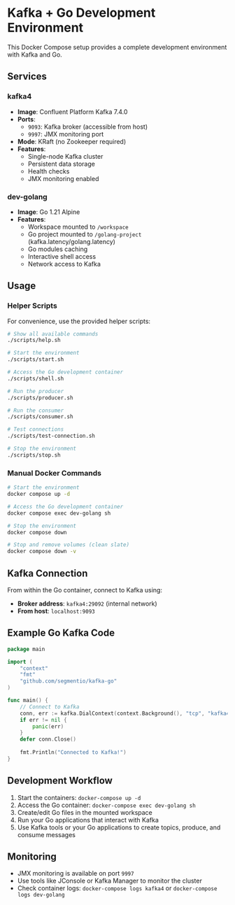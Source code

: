 # Kafka + Go Development Environment

This Docker Compose setup provides a complete development environment with Kafka and Go.

## Services

### kafka4
- **Image**: Confluent Platform Kafka 7.4.0
- **Ports**: 
  - `9093`: Kafka broker (accessible from host)
  - `9997`: JMX monitoring port
- **Mode**: KRaft (no Zookeeper required)
- **Features**: 
  - Single-node Kafka cluster
  - Persistent data storage
  - Health checks
  - JMX monitoring enabled

### dev-golang
- **Image**: Go 1.21 Alpine
- **Features**:
  - Workspace mounted to `/workspace`
  - Go project mounted to `/golang-project` (kafka.latency/golang.latency)
  - Go modules caching
  - Interactive shell access
  - Network access to Kafka

## Usage

### Helper Scripts
For convenience, use the provided helper scripts:

```bash
# Show all available commands
./scripts/help.sh

# Start the environment
./scripts/start.sh

# Access the Go development container
./scripts/shell.sh

# Run the producer
./scripts/producer.sh

# Run the consumer
./scripts/consumer.sh

# Test connections
./scripts/test-connection.sh

# Stop the environment
./scripts/stop.sh
```

### Manual Docker Commands
```bash
# Start the environment
docker compose up -d

# Access the Go development container
docker compose exec dev-golang sh

# Stop the environment
docker compose down

# Stop and remove volumes (clean slate)
docker compose down -v
```

## Kafka Connection

From within the Go container, connect to Kafka using:
- **Broker address**: `kafka4:29092` (internal network)
- **From host**: `localhost:9093`

## Example Go Kafka Code

```go
package main

import (
    "context"
    "fmt"
    "github.com/segmentio/kafka-go"
)

func main() {
    // Connect to Kafka
    conn, err := kafka.DialContext(context.Background(), "tcp", "kafka4:29092")
    if err != nil {
        panic(err)
    }
    defer conn.Close()
    
    fmt.Println("Connected to Kafka!")
}
```

## Development Workflow

1. Start the containers: `docker-compose up -d`
2. Access the Go container: `docker-compose exec dev-golang sh`
3. Create/edit Go files in the mounted workspace
4. Run your Go applications that interact with Kafka
5. Use Kafka tools or your Go applications to create topics, produce, and consume messages

## Monitoring

- JMX monitoring is available on port `9997`
- Use tools like JConsole or Kafka Manager to monitor the cluster
- Check container logs: `docker-compose logs kafka4` or `docker-compose logs dev-golang` 